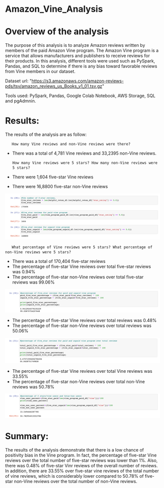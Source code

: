 # Amazon_Vine_Analysis
# Overview of the analysis

The purpose of this analysis is to analyze Amazon reviews written by members of the paid Amazon Vine program. The Amazon Vine program is a service that allows manufacturers and publishers to receive reviews for their products. 
In this analysis, different tools were used such as PySpark, Pandas, and SQL to determine if there is any bias toward favorable reviews from Vine members in our dataset.  

Dataset url: "https://s3.amazonaws.com/amazon-reviews-pds/tsv/amazon_reviews_us_Books_v1_01.tsv.gz"

Tools used:  PySpark, Pandas, Google Colab Notebook, AWS Storage, SQL and pgAdmnin.

# Results:

The results of the analysis are as follow:

       How many Vine reviews and non-Vine reviews were there?

 - There was a total of 4,781 Vine reviews and 33,2395 non-Vine reviews.


       How many Vine reviews were 5 stars? How many non-Vine reviews were 5 stars?
 - There were 1,604 five-star Vine reviews 
 - There were 16,8800 five-star non-Vine reviews

![image1](https://github.com/StessyG/Amazon_Vine_Analysis/blob/fa30361dc4ad281a797c54d0e000b6850d3ab785/images/image1.png)

       What percentage of Vine reviews were 5 stars? What percentage of non-Vine reviews were 5 stars?
 - There was a total of 170,404 five-star reviews
 - The percentage of five-star Vine reviews over total five-star reviews was 0.94% 
 - The percentage of five-star non-Vine reviews over total five-star reviews was 99.06% 

![five_star](https://github.com/StessyG/Amazon_Vine_Analysis/blob/fa30361dc4ad281a797c54d0e000b6850d3ab785/images/five_star.png)


 - The percentage of five-star Vine reviews over total reviews was 0.48%
 - The percentage of five-star non-Vine reviews over total reviews was 50.06%

![five_total](https://github.com/StessyG/Amazon_Vine_Analysis/blob/fa30361dc4ad281a797c54d0e000b6850d3ab785/images/five_total.png)


 - The percentage of five-star Vine reviews over total Vine reviews was 33.55%
 - The percentage of five-star non-Vine reviews over total non-Vine reviews was 50.78%

![five_vine](https://github.com/StessyG/Amazon_Vine_Analysis/blob/fa30361dc4ad281a797c54d0e000b6850d3ab785/images/five_vine.png)



# Summary: 

The results of the analysis demonstrate that there is a low chance of positivity bias in the Vine program.
In fact, the percentage of five-star Vine reviews over the total number of five-star reviews was lower than 1%. Also, there was 0.48% of five-star Vinr reviews of the overall number of reviews.
In addition, there are 33.55% over five-star vine reviews of the total number of vine reviews, which is considerably lower compared to 50.78% of five-star non-Vine reviews over the total number of non-Vine reviews.
